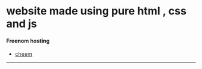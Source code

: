 # website made using pure html , css and js 


#### Freenom hosting



* [cheem](http://cheem.ml)

----
